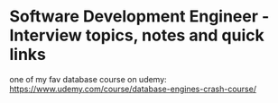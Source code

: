 # Software Development Engineer - Interview topics, notes and quick links

one of my fav database course on udemy: https://www.udemy.com/course/database-engines-crash-course/
